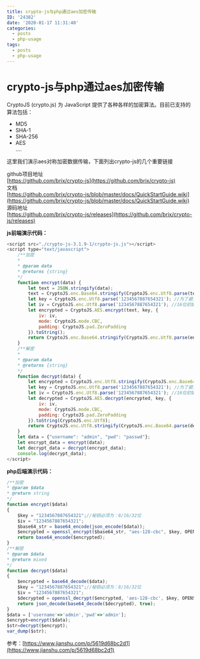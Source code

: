 ```yaml
---
title: crypto-js与php通过aes加密传输
ID: '24382'
date: '2020-01-17 11:31:40'
categories:
  - posts
  - php-usage
tags:
  - posts
  - php-usage
---
```


# crypto-js与php通过aes加密传输

CryptoJS (crypto.js) 为 JavaScript 提供了各种各样的加密算法。目前已支持的算法包括：

- MD5
- SHA-1
- SHA-256
- AES  
    ....

这里我们演示aes对称加密数据传输，下面列出crypto-js的几个重要链接

github项目地址  
[https://github.com/brix/crypto-js](https://github.com/brix/crypto-js)  
文档  
[https://github.com/brix/crypto-js/blob/master/docs/QuickStartGuide.wiki](https://github.com/brix/crypto-js/blob/master/docs/QuickStartGuide.wiki)  
源码地址  
[https://github.com/brix/crypto-js/releases](https://github.com/brix/crypto-js/releases)

**js前端演示代码：**

``` js 
<script src="./crypto-js-3.1.9-1/crypto-js.js"></script>
<script type="text/javascript">
    /**加密
    *
    * @param data
    * @returns {string}
    */
    function encrypt(data) {
        let text = JSON.stringify(data);
        text = CryptoJS.enc.Base64.stringify(CryptoJS.enc.Utf8.parse(text)).toString();
        let key = CryptoJS.enc.Utf8.parse('1234567887654321'); //为了避免补位，直接用16位的秘钥
        let iv = CryptoJS.enc.Utf8.parse('1234567887654321'); //16位初始向量
        let encrypted = CryptoJS.AES.encrypt(text, key, {
            iv: iv,
            mode: CryptoJS.mode.CBC,
            padding: CryptoJS.pad.ZeroPadding
        }).toString();
        return CryptoJS.enc.Base64.stringify(CryptoJS.enc.Utf8.parse(encrypted)).toString();
    }
    /**解密
    *
    * @param data
    * @returns {string}
    */
    function decrypt(data) {
        let encrypted = CryptoJS.enc.Utf8.stringify(CryptoJS.enc.Base64.parse(data)).toString();
        let key = CryptoJS.enc.Utf8.parse('1234567887654321'); //为了避免补位，直接用16位的秘钥
        let iv = CryptoJS.enc.Utf8.parse('1234567887654321'); //16位初始向量
        let decrypted = CryptoJS.AES.decrypt(encrypted, key, {
            iv: iv,
            mode: CryptoJS.mode.CBC,
            padding: CryptoJS.pad.ZeroPadding
        }).toString(CryptoJS.enc.Utf8);
        return CryptoJS.enc.Utf8.stringify(CryptoJS.enc.Base64.parse(decrypted)).toString();
    }
    let data = {"username": "admin", "pwd": "passwd"};
    let encrypt_data = encrypt(data);
    let decrypt_data = decrypt(encrypt_data);
    console.log(decrypt_data);
</script>
```

**php后端演示代码：**

``` js 
/**加密
* @param $data
* @return string
*/
function encrypt($data)
{
    $key = "1234567887654321";//秘钥必须为：8/16/32位
    $iv = "1234567887654321";
    $base64_str = base64_encode(json_encode($data));
    $encrypted = openssl_encrypt($base64_str, "aes-128-cbc", $key, OPENSSL_ZERO_PADDING, $iv);
    return base64_encode($encrypted);
}
/**解密
* @param $data
* @return mixed
*/
function decrypt($data)
{
    $encrypted = base64_decode($data);
    $key = "1234567887654321";//秘钥必须为：8/16/32位
    $iv = "1234567887654321";
    $decrypted = openssl_decrypt($encrypted, 'aes-128-cbc', $key, OPENSSL_ZERO_PADDING, $iv);
    return json_decode(base64_decode($decrypted), true);
}
$data = ['username'=>'admin','pwd'=>'admin'];
$encrypt=encrypt($data);
$str=decrypt($encrypt);
var_dump($str);
```

参考：[https://www.jianshu.com/p/5619d68bc2d1](https://www.jianshu.com/p/5619d68bc2d1)
